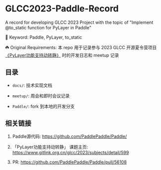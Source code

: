 # GLCC2023-Paddle-Record
A record for developing GLCC 2023 Project with the topic of  "Implement @to_static function for PyLayer in Paddle"

🚀 Keyword: Paddle, PyLayer, to_static

☘️ Original Requirements: 本 repo 用于记录参与 2023 GLCC 开源夏令营项目[《PyLayer功能支持动转静》](https://www.gitlink.org.cn/glcc/2023/subjects/detail/599) 时的开发日志和 meetup 记录

## 目录
* `docs/`: 技术实现文档

* `meetup/`: 周会和即时会议记录

* `Paddle/`: fork 到本地的开发分支


## 相关链接
1. Paddle源代码: https://github.com/PaddlePaddle/Paddle/

2. 「PyLayer功能支持动转静」 课题主页: https://www.gitlink.org.cn/glcc/2023/subjects/detail/599

3. PR: https://github.com/PaddlePaddle/Paddle/pull/56108